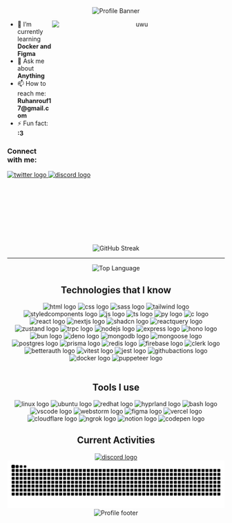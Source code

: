 <div align="center">
  <!-- header -->
  <picture>
    <source
      media="(prefers-color-scheme: light)"
      srcset="
        https://capsule-render.vercel.app/api?type=waving&color=e6e7ed&fontSize=40&height=300&descAlignY=62&animation=fadeIn&text=Hey%20,%20I%27m%20Ruhan&desc=%20I%27m%20a%20fullstack%20developer%20%F0%9F%96%A5%EF%B8%8F
      " />
    <img
      alt="Profile Banner"
      src="https://capsule-render.vercel.app/api?type=waving&theme=tokyonight&fontSize=40&height=300&descAlignY=62&animation=fadeIn&text=Hey%20,%20I%27m%20Ruhan&desc=%20I%27m%20a%20fullstack%20developer%20%F0%9F%96%A5%EF%B8%8F" />
  </picture>

  <!-- cat image -->

  <img
    align="right"
    alt="uwu"
    width="400"
    height="300"
    src="https://raw.githubusercontent.com/JoeyBling/JoeyBling/master/pic/pusheencode.gif" />

  <!-- ul -->
  <div align="left">
    <ul>
      <li>🌱 I’m currently learning <strong>Docker and Figma</strong></li>
      <li>💬 Ask me about <strong>Anything</strong></li>
      <li>📫 How to reach me: <strong>Ruhanrouf17@gmail.com</strong></li>
      <li>⚡ Fun fact: <strong>:3</strong></li>
    </ul>
    <h3>Connect with me:</h3>

<a href="https://twitter.com/@ruhan_17">
    <picture>
      <source
        media="(prefers-color-scheme: dark)"
        srcset="https://skillicons.dev/icons?i=twitter"
      />
      <img
        alt="twitter logo"
        height="45"
        src="https://skillicons.dev/icons?i=twitter&theme=light"
      />
    </picture>
</a>
<a href="https://discord.com/users/819191621676695563">
 <picture>
    <source
      media="(prefers-color-scheme: dark)"
      srcset="https://skillicons.dev/icons?i=discord"
    />
    <img
      alt="discord logo"
      height="45"
      src="https://skillicons.dev/icons?i=discord&theme=light"
    />
  </picture>
</a>

  </div>

  <!-- fake space -->
  <br />
  <br />
  <br />
  <br />
  <br />
  <br />
  <br />
  <br />
  <br />

  <!-- github streak -->
  <div align="center">
<picture>
  <source
    media="(prefers-color-scheme: dark)"
    srcset="https://streak-stats.demolab.com/?user=Ruhannn&theme=tokyonight&hide_border=true" />
  <img
    src="https://streak-stats.demolab.com/?user=Ruhannn&theme=graywhite&hide_border=true&background=e6e7ed"
    alt="GitHub Streak" />
</picture>


<hr />

<!-- github language -->
<picture>
      <source
        media="(prefers-color-scheme: dark)"
        srcset="https://github-readme-stats.vercel.app/api/top-langs?username=Ruhannn&theme=tokyonight&hide_border=true" />
      <img
        alt="Top Language"
        src="https://github-readme-stats.vercel.app/api/top-langs?username=Ruhannn&theme=graywhite&hide_border=true&bg_color=e6e7ed" />
    </picture>

<!-- tech/skills -->
<h2 align="center">Technologies that I know</h2>
    <div align="center">
      <picture>
        <source
          media="(prefers-color-scheme: dark)"
          srcset="https://go-skill-icons.vercel.app/api/icons?i=html" />
        <img
          alt="html logo"
          height="40"
          src="https://go-skill-icons.vercel.app/api/icons?i=html&theme=light" />
      </picture>
      <picture>
        <source
          media="(prefers-color-scheme: dark)"
          srcset="https://go-skill-icons.vercel.app/api/icons?i=css" />
        <img
          alt="css logo"
          height="40"
          src="https://go-skill-icons.vercel.app/api/icons?i=css&theme=light" />
      </picture>
      <picture>
        <source
          media="(prefers-color-scheme: dark)"
          srcset="https://go-skill-icons.vercel.app/api/icons?i=sass" />
        <img
          alt="sass logo"
          height="40"
          src="https://go-skill-icons.vercel.app/api/icons?i=sass&theme=light" />
      </picture>
      <picture>
        <source
          media="(prefers-color-scheme: dark)"
          srcset="https://go-skill-icons.vercel.app/api/icons?i=tailwind" />
        <img
          alt="tailwind logo"
          height="40"
          src="https://go-skill-icons.vercel.app/api/icons?i=tailwind&theme=light" />
      </picture>
      <picture>
        <source
          media="(prefers-color-scheme: dark)"
          srcset="
            https://go-skill-icons.vercel.app/api/icons?i=styledcomponents
          " />
        <img
          alt="styledcomponents logo"
          height="40"
          src="https://go-skill-icons.vercel.app/api/icons?i=styledcomponents&theme=light" />
      </picture>
      <picture>
        <source
          media="(prefers-color-scheme: dark)"
          srcset="https://go-skill-icons.vercel.app/api/icons?i=js" />
        <img
          alt="js logo"
          height="40"
          src="https://go-skill-icons.vercel.app/api/icons?i=js&theme=light" />
      </picture>
      <picture>
        <source
          media="(prefers-color-scheme: dark)"
          srcset="https://go-skill-icons.vercel.app/api/icons?i=ts" />
        <img
          alt="ts logo"
          height="40"
          src="https://go-skill-icons.vercel.app/api/icons?i=ts&theme=light" />
      </picture>
      <picture>
        <source
          media="(prefers-color-scheme: dark)"
          srcset="https://go-skill-icons.vercel.app/api/icons?i=py" />
        <img
          alt="py logo"
          height="40"
          src="https://go-skill-icons.vercel.app/api/icons?i=py&theme=light" />
      </picture>
      <picture>
        <source
          media="(prefers-color-scheme: dark)"
          srcset="https://go-skill-icons.vercel.app/api/icons?i=c" />
        <img
          alt="c logo"
          height="40"
          src="https://go-skill-icons.vercel.app/api/icons?i=c&theme=light" />
      </picture>
      <picture>
        <source
          media="(prefers-color-scheme: dark)"
          srcset="https://go-skill-icons.vercel.app/api/icons?i=react" />
        <img
          alt="react logo"
          height="40"
          src="https://go-skill-icons.vercel.app/api/icons?i=react&theme=light" />
      </picture>
      <picture>
        <source
          media="(prefers-color-scheme: dark)"
          srcset="https://go-skill-icons.vercel.app/api/icons?i=nextjs" />
        <img
          alt="nextjs logo"
          height="40"
          src="https://go-skill-icons.vercel.app/api/icons?i=nextjs&theme=light" />
      </picture>
      <picture>
        <source
          media="(prefers-color-scheme: dark)"
          srcset="https://go-skill-icons.vercel.app/api/icons?i=shadcn" />
        <img
          alt="shadcn logo"
          height="40"
          src="https://go-skill-icons.vercel.app/api/icons?i=shadcn&theme=light" />
      </picture>
<!--       <picture>
        <source
          media="(prefers-color-scheme: dark)"
          srcset="
            https://go-skill-icons.vercel.app/api/icons?i=framer-motion
          " />
        <img
          alt="framer-motion logo"
          height="40"
          src="https://go-skill-icons.vercel.app/api/icons?i=framer-motion&theme=light" />
      </picture> -->
      <picture>
        <source
          media="(prefers-color-scheme: dark)"
          srcset="https://go-skill-icons.vercel.app/api/icons?i=reactquery" />
        <img
          alt="reactquery logo"
          height="40"
          src="https://go-skill-icons.vercel.app/api/icons?i=reactquery&theme=light" />
      </picture>
      <picture>
        <source
          media="(prefers-color-scheme: dark)"
          srcset="https://go-skill-icons.vercel.app/api/icons?i=zustand" />
        <img
          alt="zustand logo"
          height="40"
          src="https://go-skill-icons.vercel.app/api/icons?i=zustand&theme=light" />
      </picture>
      <picture>
        <source
          media="(prefers-color-scheme: dark)"
          srcset="https://go-skill-icons.vercel.app/api/icons?i=trpc" />
        <img
          alt="trpc logo"
          height="40"
          src="https://go-skill-icons.vercel.app/api/icons?i=trpc&theme=light" />
      </picture>
      <picture>
        <source
          media="(prefers-color-scheme: dark)"
          srcset="https://go-skill-icons.vercel.app/api/icons?i=nodejs" />
        <img
          alt="nodejs logo"
          height="40"
          src="https://go-skill-icons.vercel.app/api/icons?i=nodejs&theme=light" />
      </picture>
      <picture>
        <source
          media="(prefers-color-scheme: dark)"
          srcset="https://go-skill-icons.vercel.app/api/icons?i=express" />
        <img
          alt="express logo"
          height="40"
          src="https://go-skill-icons.vercel.app/api/icons?i=express&theme=light" />
      </picture>
      <picture>
        <source
          media="(prefers-color-scheme: dark)"
          srcset="https://go-skill-icons.vercel.app/api/icons?i=hono" />
        <img
          alt="hono logo"
          height="40"
          src="https://go-skill-icons.vercel.app/api/icons?i=hono&theme=light" />
      </picture>
      <picture>
        <source
          media="(prefers-color-scheme: dark)"
          srcset="https://go-skill-icons.vercel.app/api/icons?i=bun" />
        <img
          alt="bun logo"
          height="40"
          src="https://go-skill-icons.vercel.app/api/icons?i=bun&theme=light" />
      </picture>
      <picture>
        <source
          media="(prefers-color-scheme: dark)"
          srcset="https://go-skill-icons.vercel.app/api/icons?i=deno" />
        <img
          alt="deno logo"
          height="40"
          src="https://go-skill-icons.vercel.app/api/icons?i=deno&theme=light" />
      </picture>
      <picture>
        <source
          media="(prefers-color-scheme: dark)"
          srcset="https://go-skill-icons.vercel.app/api/icons?i=mongodb" />
        <img
          alt="mongodb logo"
          height="40"
          src="https://go-skill-icons.vercel.app/api/icons?i=mongodb&theme=light" />
      </picture>
      <picture>
        <source
          media="(prefers-color-scheme: dark)"
          srcset="https://go-skill-icons.vercel.app/api/icons?i=mongoose" />
        <img
          alt="mongoose logo"
          height="40"
          src="https://go-skill-icons.vercel.app/api/icons?i=mongoose&theme=light" />
      </picture>
      <picture>
        <source
          media="(prefers-color-scheme: dark)"
          srcset="https://go-skill-icons.vercel.app/api/icons?i=postgres" />
        <img
          alt="postgres logo"
          height="40"
          src="https://go-skill-icons.vercel.app/api/icons?i=postgres&theme=light" />
      </picture>
      <picture>
        <source
          media="(prefers-color-scheme: dark)"
          srcset="https://go-skill-icons.vercel.app/api/icons?i=prisma" />
        <img
          alt="prisma logo"
          height="40"
          src="https://go-skill-icons.vercel.app/api/icons?i=prisma&theme=light" />
      </picture>
      <picture>
        <source
          media="(prefers-color-scheme: dark)"
          srcset="https://go-skill-icons.vercel.app/api/icons?i=redis" />
        <img
          alt="redis logo"
          height="40"
          src="https://go-skill-icons.vercel.app/api/icons?i=redis&theme=light" />
      </picture>
      <picture>
        <source
          media="(prefers-color-scheme: dark)"
          srcset="https://go-skill-icons.vercel.app/api/icons?i=firebase" />
        <img
          alt="firebase logo"
          height="40"
          src="https://go-skill-icons.vercel.app/api/icons?i=firebase&theme=light" />
      </picture>
      <picture>
        <source
          media="(prefers-color-scheme: dark)"
          srcset="https://go-skill-icons.vercel.app/api/icons?i=clerk" />
        <img
          alt="clerk logo"
          height="40"
          src="https://go-skill-icons.vercel.app/api/icons?i=clerk&theme=light" />
      </picture>
      <picture>
        <source
          media="(prefers-color-scheme: dark)"
          srcset="https://go-skill-icons.vercel.app/api/icons?i=betterauth" />
        <img
          alt="betterauth logo"
          height="40"
          src="https://go-skill-icons.vercel.app/api/icons?i=betterauth&theme=light" />
      </picture>
      <picture>
        <source
          media="(prefers-color-scheme: dark)"
          srcset="https://go-skill-icons.vercel.app/api/icons?i=vitest" />
        <img
          alt="vitest logo"
          height="40"
          src="https://go-skill-icons.vercel.app/api/icons?i=vitest&theme=light" />
      </picture>
      <picture>
        <source
          media="(prefers-color-scheme: dark)"
          srcset="https://go-skill-icons.vercel.app/api/icons?i=jest" />
        <img
          alt="jest logo"
          height="40"
          src="https://go-skill-icons.vercel.app/api/icons?i=jest&theme=light" />
      </picture>
      <picture>
        <source
          media="(prefers-color-scheme: dark)"
          srcset="
            https://go-skill-icons.vercel.app/api/icons?i=githubactions
          " />
        <img
          alt="githubactions logo"
          height="40"
          src="https://go-skill-icons.vercel.app/api/icons?i=githubactions&theme=light" />
      </picture>
      <picture>
        <source
          media="(prefers-color-scheme: dark)"
          srcset="https://go-skill-icons.vercel.app/api/icons?i=docker" />
        <img
          alt="docker logo"
          height="40"
          src="https://go-skill-icons.vercel.app/api/icons?i=docker&theme=light" />
      </picture>
      <picture>
        <source
          media="(prefers-color-scheme: dark)"
          srcset="https://go-skill-icons.vercel.app/api/icons?i=puppeteer" />
        <img
          alt="puppeteer logo"
          height="40"
          src="https://go-skill-icons.vercel.app/api/icons?i=puppeteer&theme=light" />
      </picture>
    </div>

<br />

<!-- tools -->
<h2 align="center">Tools I use</h2>
    <div align="center">
      <picture>
        <source
          media="(prefers-color-scheme: dark)"
          srcset="https://go-skill-icons.vercel.app/api/icons?i=linux" />
        <img
          alt="linux logo"
          height="40"
          src="https://go-skill-icons.vercel.app/api/icons?i=linux&theme=light" />
      </picture>
      <picture>
        <source
          media="(prefers-color-scheme: dark)"
          srcset="https://go-skill-icons.vercel.app/api/icons?i=ubuntu" />
        <img
          alt="ubuntu logo"
          height="40"
          src="https://go-skill-icons.vercel.app/api/icons?i=ubuntu&theme=light" />
      </picture>
      <picture>
        <source
          media="(prefers-color-scheme: dark)"
          srcset="https://go-skill-icons.vercel.app/api/icons?i=redhat" />
        <img
          alt="redhat logo"
          height="40"
          src="https://go-skill-icons.vercel.app/api/icons?i=redhat&theme=light" />
      </picture>
      <picture>
        <source
          media="(prefers-color-scheme: dark)"
          srcset="https://go-skill-icons.vercel.app/api/icons?i=hyprland" />
        <img
          alt="hyprland logo"
          height="40"
          src="https://go-skill-icons.vercel.app/api/icons?i=hyprland&theme=light" />
      </picture>
      <picture>
        <source
          media="(prefers-color-scheme: dark)"
          srcset="https://go-skill-icons.vercel.app/api/icons?i=bash" />
        <img
          alt="bash logo"
          height="40"
          src="https://go-skill-icons.vercel.app/api/icons?i=bash&theme=light" />
      </picture>
      <picture>
        <source
          media="(prefers-color-scheme: dark)"
          srcset="https://go-skill-icons.vercel.app/api/icons?i=vscode" />
        <img
          alt="vscode logo"
          height="40"
          src="https://go-skill-icons.vercel.app/api/icons?i=vscode&theme=light" />
      </picture>
      <picture>
        <source
          media="(prefers-color-scheme: dark)"
          srcset="https://go-skill-icons.vercel.app/api/icons?i=webstorm" />
        <img
          alt="webstorm logo"
          height="40"
          src="https://go-skill-icons.vercel.app/api/icons?i=webstorm&theme=light" />
      </picture>
      <picture>
        <source
          media="(prefers-color-scheme: dark)"
          srcset="https://go-skill-icons.vercel.app/api/icons?i=figma" />
        <img
          alt="figma logo"
          height="40"
          src="https://go-skill-icons.vercel.app/api/icons?i=figma&theme=light" />
      </picture>
      <picture>
        <source
          media="(prefers-color-scheme: dark)"
          srcset="https://go-skill-icons.vercel.app/api/icons?i=vercel" />
        <img
          alt="vercel logo"
          height="40"
          src="https://go-skill-icons.vercel.app/api/icons?i=vercel&theme=light" />
      </picture>
      <picture>
        <source
          media="(prefers-color-scheme: dark)"
          srcset="https://go-skill-icons.vercel.app/api/icons?i=cloudflare" />
        <img
          alt="cloudflare logo"
          height="40"
          src="https://go-skill-icons.vercel.app/api/icons?i=cloudflare&theme=light" />
      </picture>
      <picture>
        <source
          media="(prefers-color-scheme: dark)"
          srcset="https://go-skill-icons.vercel.app/api/icons?i=ngrok" />
        <img
          alt="ngrok logo"
          height="40"
          src="https://go-skill-icons.vercel.app/api/icons?i=ngrok&theme=light" />
      </picture>
      <picture>
        <source
          media="(prefers-color-scheme: dark)"
          srcset="https://go-skill-icons.vercel.app/api/icons?i=notion" />
        <img
          alt="notion logo"
          height="40"
          src="https://go-skill-icons.vercel.app/api/icons?i=notion&theme=light" />
      </picture>
      <picture>
        <source
          media="(prefers-color-scheme: dark)"
          srcset="https://go-skill-icons.vercel.app/api/icons?i=codepen" />
        <img
          alt="codepen logo"
          height="40"
          src="https://go-skill-icons.vercel.app/api/icons?i=codepen&theme=light" />
      </picture>
    </div>

<!-- Current Activities -->
<h2 align="center">Current Activities</h2>
    <a
      href="https://discord.com/users/819191621676695563"
      target="_blank">
      <picture>
        <source
          media="(prefers-color-scheme: dark)"
          srcset="https://lanyard.kyrie25.dev/api/819191621676695563?decoration=false&useDisplayName=true&animatioanDuration=4s&waveColor=6272a4&waveSpotifyColor=6272a4&borderRadius=30px&bg=1a1b27&hideBadges=true&theme=dark&idleMessage=;3" />
        <img
          alt="discord logo"
          src="https://lanyard.kyrie25.dev/api/819191621676695563?decoration=false&useDisplayName=true&animatioanDuration=4s&waveColor=24292e&waveSpotifyColor=24292e&borderRadius=30px&bg=e6e7ed&hideBadges=true&idleMessage=;3" />
      </picture>
    </a>

<!-- snake -->
<picture>
      <source
        media="(prefers-color-scheme: dark)"
        srcset="https://raw.githubusercontent.com/ruhannn/ruhannn/output/snake-dark.svg" />
      <source
        media="(prefers-color-scheme: light)"
        srcset="https://raw.githubusercontent.com/ruhannn/ruhannn/output/snake.svg" />
      <img
        alt="github contribution grid snake animation"
        src="https://raw.githubusercontent.com/ruhannn/ruhannn/output/snake.svg" />
    </picture>

<!-- footer -->
<picture>
      <source
        media="(prefers-color-scheme: dark)"
        srcset="https://capsule-render.vercel.app/api?type=waving&theme=tokyonight&height=120&section=footer" />
      <img
        alt="Profile footer"
        src="https://capsule-render.vercel.app/api?type=waving&color=e6e7ed&height=120&section=footer" />
    </picture>
  </div>
</div>
